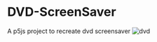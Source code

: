 # DVD-ScreenSaver
A p5js project to recreate dvd screensaver
![dvd](https://github.com/user-attachments/assets/79043935-f14d-44ec-836c-295e7d45e0be)
